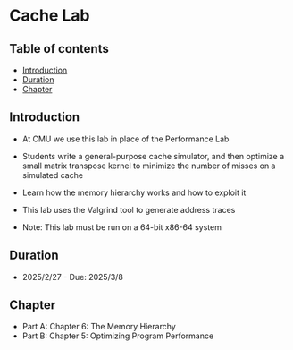 # Cache Lab
## Table of contents
- [Introduction](#introduction)
- [Duration](#duration)
- [Chapter](#chapter)

## Introduction
- At CMU we use this lab in place of the Performance Lab
- Students write a general-purpose cache simulator, and then optimize a small matrix transpose kernel to minimize the number of misses on a simulated cache
- Learn how the memory hierarchy works and how to exploit it

- This lab uses the Valgrind tool to generate address traces

- Note: This lab must be run on a 64-bit x86-64 system

## Duration
- 2025/2/27 - Due: 2025/3/8

## Chapter
- Part A: Chapter 6: The Memory Hierarchy
- Part B: Chapter 5: Optimizing Program Performance